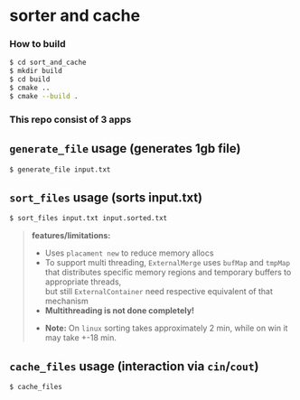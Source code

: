 # sorter and cache

### How to build
```bash
$ cd sort_and_cache
$ mkdir build
$ cd build
$ cmake ..
$ cmake --build .
```
### This repo consist of 3 apps 
## `generate_file` usage (generates 1gb file)
```bash
$ generate_file input.txt
```
## `sort_files` usage (sorts input.txt)
```bash
$ sort_files input.txt input.sorted.txt
```
> **features/limitations:**
>
> - Uses `placament new` to reduce memory allocs
> - To support multi threading, `ExternalMerge` uses `bufMap` and `tmpMap` <br/>
that distributes specific memory regions and temporary buffers to appropriate threads,<br/>
but still `ExternalContainer` need respective equivalent of that mechanism
> - **Multithreading is not done completely!**
> * **Note:** On `linux` sorting takes approximately 2 min, while on win it may take +-18 min.

## `cache_files` usage (interaction via `cin`/`cout`)
```bash
$ cache_files
```

